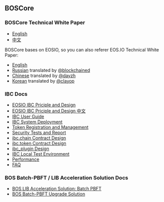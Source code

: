 BOSCore
------

### BOSCore Technical White Paper

- [English](BOSCoreTechnicalWhitePaper.md)
- [中文](BOSCoreTechnicalWhitePaper_zh.md) 

BOSCore bases on EOSIO, so you can also referer EOS.IO Technical White Paper:  
- [English](https://github.com/EOSIO/Documentation/blob/master/TechnicalWhitePaper.md)
- [Russian](https://github.com/EOSIO/Documentation/blob/master/ru-RU/TechnicalWhitePaper.md) translated by [@blockchained](https://steemit.com/@blockchained)
- [Chinese](https://github.com/EOSIO/Documentation/blob/master/zh-CN/TechnicalWhitePaper.md) translated by [@dayzh](https://steemit.com/@dayzh)
- [Korean](https://github.com/EOSIO/Documentation/blob/master/ko-KR/TechnicalWhitePaper.md) translated by [@clayop](https://steemit.com/@clayop)


### IBC Docs
- [EOSIO IBC Priciple and Design](IBC/EOSIO_IBC_Priciples_and_Design.md)
- [EOSIO IBC Priciple and Design 中文](IBC/EOSIO_IBC_Priciples_and_Design_zh.md)
- [IBC User Guide](IBC/README.md)
- [IBC System Deployment](IBC/IBC_System_Deployment.md)
- [Token Registration and Management](IBC/Token_Registration_and_Management.md)
- [Security Tests and Report](IBC/Security_Tests_and_Report.md)
- [ibc.chain Contract Design](IBC/ibc.chain_contract_design.md)
- [ibc.token Contract Design](IBC/ibc.token_contract_design.md)
- [ibc_plugin Design](IBC/ibc_plugin_design.md)
- [IBC Local Test Environment](IBC/IBC_Local_Test_Environment.md)
- [Performance](IBC/Performance.md)
- [FAQ](IBC/FAQ.md)


### BOS Batch-PBFT / LIB Acceleration Solution Docs
- [BOS LIB Acceleration Solution: Batch PBFT](LIB/BOS_Batch_PBFT_I.md)
- [BOS Batch-PBFT Upgrade Solution](LIB/BOS_Batch_PBFT_II.md)



